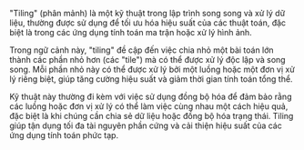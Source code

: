 "Tiling" (phân mảnh) là một kỹ thuật trong lập trình song song và xử lý dữ liệu, thường được sử dụng để tối ưu hóa hiệu suất của các thuật toán, đặc biệt là trong các ứng dụng tính toán ma trận hoặc xử lý hình ảnh.

Trong ngữ cảnh này, "tiling" đề cập đến việc chia nhỏ một bài toán lớn thành các phần nhỏ hơn (các "tile") mà có thể được xử lý độc lập và song song. Mỗi phần nhỏ này có thể được xử lý bởi một luồng hoặc một đơn vị xử lý riêng biệt, giúp tăng cường hiệu suất và giảm thời gian tính toán tổng thể.

Kỹ thuật này thường đi kèm với việc sử dụng đồng bộ hóa để đảm bảo rằng các luồng hoặc đơn vị xử lý có thể làm việc cùng nhau một cách hiệu quả, đặc biệt là khi chúng cần chia sẻ dữ liệu hoặc đồng bộ hóa trạng thái. Tiling giúp tận dụng tối đa tài nguyên phần cứng và cải thiện hiệu suất của các ứng dụng tính toán phức tạp.